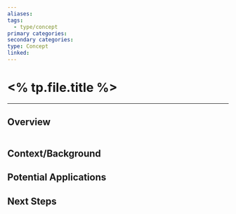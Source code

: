 ```yaml
---
aliases:
tags:
  - type/concept
primary categories:
secondary categories:
type: Concept
linked:
---
```

# <% tp.file.title %>

***

## Overview

```ad-tip

```

## Context/Background

## Potential Applications

## Next Steps